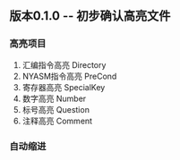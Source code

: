 ## 版本0.1.0 -- 初步确认高亮文件

### 高亮项目

1. 汇编指令高亮 Directory
2. NYASM指令高亮 PreCond
3. 寄存器高亮 SpecialKey
4. 数字高亮 Number
5. 标号高亮 Question
6. 注释高亮 Comment

### 自动缩进

